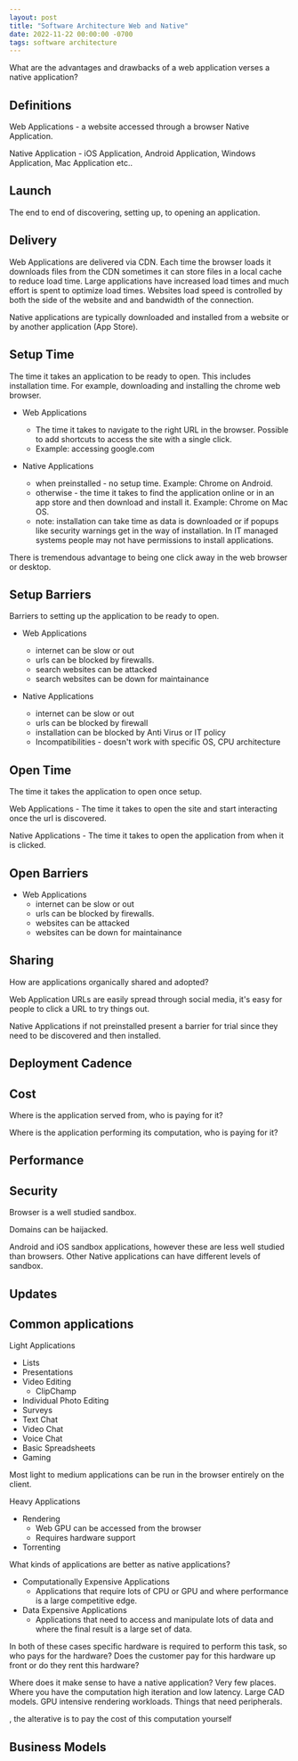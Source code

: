 ```yaml
---
layout: post
title: "Software Architecture Web and Native"
date: 2022-11-22 00:00:00 -0700
tags: software architecture
---
```


What are the advantages and drawbacks of a web application verses a native application?

## Definitions

Web Applications - a website accessed through a browser Native Application.

Native Application - iOS Application, Android Application, Windows Application, Mac Application etc..


## Launch

The end to end of discovering, setting up, to opening an application.

## Delivery

Web Applications are delivered via CDN. Each time the browser loads it downloads files from the CDN sometimes it can store files in a local cache to reduce load time. Large applications have increased load times and much effort is spent to optimize load times. Websites load speed is controlled by both the side of the website and and bandwidth of the connection.


Native applications are typically downloaded and installed from a website or by another application (App Store).

## Setup Time

The time it takes an application to be ready to open. This includes installation time. For example, downloading and installing the chrome web browser.

- Web Applications
    - The time it takes to navigate to the right URL in the browser. Possible to add shortcuts to access the site with a single click.
    - Example: accessing google.com

- Native Applications
    - when preinstalled - no setup time. Example: Chrome on Android.
    - otherwise - the time it takes to find the application online or in an app store and then download and install it. Example: Chrome on Mac OS.
    - note: installation can take time as data is downloaded or if popups like security warnings get in the way of installation. In IT managed systems people may not have permissions to install applications.



There is tremendous advantage to being one click away in the web browser or desktop.

## Setup Barriers

Barriers to setting up the application to be ready to open.

- Web Applications
    - internet can be slow or out
    - urls can be blocked by firewalls.
    - search websites can be attacked
    - search websites can be down for maintainance

- Native Applications
    - internet can be slow or out
    - urls can be blocked by firewall
    - installation can be blocked by Anti Virus or IT policy
    - Incompatibilities - doesn't work with specific OS, CPU architecture

## Open Time

The time it takes the application to open once setup.

Web Applications - The time it takes to open the site and start interacting once the url is discovered.

Native Applications - The time it takes to open the application from when it is clicked.

## Open Barriers

- Web Applications
    - internet can be slow or out
    - urls can be blocked by firewalls.
    - websites can be attacked
    - websites can be down for maintainance

## Sharing

How are applications organically shared and adopted?

Web Application URLs are easily spread through social media, it's easy for people to click a URL to try things out.

Native Applications if not preinstalled present a barrier for trial since they need to be discovered and then installed.

## Deployment Cadence

## Cost

Where is the application served from, who is paying for it?

Where is the application performing its computation, who is paying for it?



## Performance

## Security

Browser is a well studied sandbox.

Domains can be haijacked.

Android and iOS sandbox applications, however these are less well studied than browsers. Other Native applications can have different levels of sandbox. 

## Updates

## Common applications

Light Applications

- Lists
- Presentations
- Video Editing
    - ClipChamp
- Individual Photo Editing
- Surveys
- Text Chat
- Video Chat
- Voice Chat
- Basic Spreadsheets
- Gaming

Most light to medium applications can be run in the browser entirely on the client.

Heavy Applications

- Rendering
    - Web GPU can be accessed from the browser
    - Requires hardware support
- Torrenting

What kinds of applications are better as native applications?

- Computationally Expensive Applications
    - Applications that require lots of CPU or GPU and where performance is a large competitive edge.
- Data Expensive Applications
    - Applications that need to access and manipulate lots of data and where the final result is a large set of data.

In both of these cases specific hardware is required to perform this task, so who pays for the hardware? Does the customer pay for this hardware up front or do they rent this hardware?


Where does it make sense to have a native application? Very few places. Where you have the computation high iteration and low latency. Large CAD models. GPU intensive rendering workloads. Things that need peripherals. 

, the alterative is to pay the cost of this computation yourself



## Business Models


